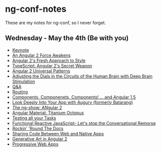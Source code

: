# ng-conf-notes

These are my notes for ng-conf, so I never forget.

## Wednesday - May the 4th (Be with you)

- [Keynote](Wednesday/0900-Keynote.md)
- [An Angular 2 Force Awakens](Wednesday/1100-angular-2-force-awakens.md)
- [Angular 2's Fresh Approach to Style]()
- [TypeScript: Angular 2's Secret Weapon]()
- [Angular 2 Universal Patterns]()
- [Adjusting the Dials in the Circuits of the Human Brain with Deep Brain Stimulation]()
- [Q&A]()
- [Routing]()
- [Components, Componenets, Components! ... and Angular 1.5]()
- [Look Deeply Into Your App with Augury (formerly Batarang)]()
- [The ng-show: ANgular 2]()
- [Angular Material: Titanium Octopus]()
- [Testing all your Tasks]()
- [Functional Reactive JavaScript- Let's stop the Conversational Remorse]()
- [Rockin' 'Round The Docs]()
- [Sharing Code Between Web and Native Apps]()
- [Generative Art in Angular 2]()
- [Progressive Web Apps]()


